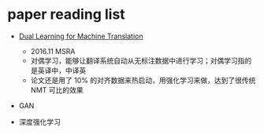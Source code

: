 # paper reading list

- [Dual Learning for Machine Translation](https://arxiv.org/abs/1611.00179)
	- 2016.11 MSRA
	- 对偶学习，能够让翻译系统自动从无标注数据中进行学习；对偶学习指的是英译中，中译英
	- 论文还是用了 10% 的对齐数据来热启动，用强化学习来做，达到了很传统 NMT 可比的效果


- GAN
- 深度强化学习
